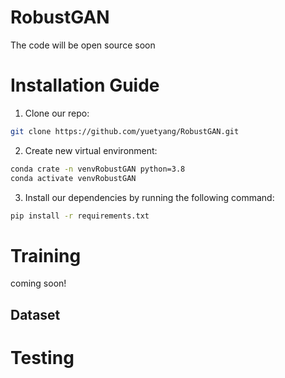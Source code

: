 # RobustGAN
The code will be open source soon
# Installation Guide
1. Clone our repo:
```bash
git clone https://github.com/yuetyang/RobustGAN.git
```
2. Create new virtual environment:
```bash
conda crate -n venvRobustGAN python=3.8
conda activate venvRobustGAN
```
3. Install our dependencies by running the following command:
```bash
pip install -r requirements.txt
```

# Training
coming soon!
## Dataset
# Testing
